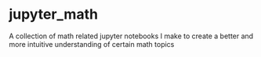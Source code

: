 # jupyter_math
A collection of math related jupyter notebooks I make to create a better and more intuitive understanding of certain math topics
